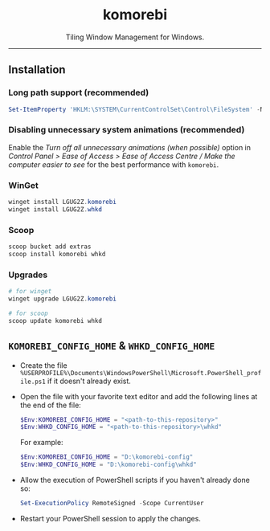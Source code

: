 <h1 align="center">komorebi</h1>

<p align="center">Tiling Window Management for Windows.</p>

---

## Installation

### Long path support (recommended)

```powershell
Set-ItemProperty 'HKLM:\SYSTEM\CurrentControlSet\Control\FileSystem' -Name 'LongPathsEnabled' -Value 1
```

### Disabling unnecessary system animations (recommended)

Enable the _Turn off all unnecessary animations (when possible)_ option in _Control Panel > Ease of Access > Ease of Access Centre / Make the computer easier to see_ for the best performance with `komorebi`.

### WinGet

```powershell
winget install LGUG2Z.komorebi
winget install LGUG2Z.whkd
```

### Scoop

```powershell
scoop bucket add extras
scoop install komorebi whkd
```

### Upgrades

```powershell
# for winget
winget upgrade LGUG2Z.komorebi
```

```powershell
# for scoop
scoop update komorebi whkd
```

## `KOMOREBI_CONFIG_HOME` & `WHKD_CONFIG_HOME`

- Create the file `%USERPROFILE%\Documents\WindowsPowerShell\Microsoft.PowerShell_profile.ps1` if it doesn't already exist.
- Open the file with your favorite text editor and add the following lines at the end of the file:

  ```powershell
  $Env:KOMOREBI_CONFIG_HOME = "<path-to-this-repository>"
  $Env:WHKD_CONFIG_HOME = "<path-to-this-repository>\whkd"
  ```

  For example:

  ```powershell
  $Env:KOMOREBI_CONFIG_HOME = "D:\komorebi-config"
  $Env:WHKD_CONFIG_HOME = "D:\komorebi-config\whkd"
  ```

- Allow the execution of PowerShell scripts if you haven't already done so:

  ```powershell
  Set-ExecutionPolicy RemoteSigned -Scope CurrentUser
  ```

- Restart your PowerShell session to apply the changes.
